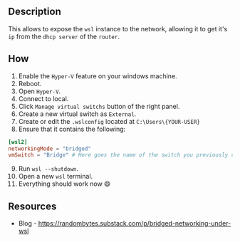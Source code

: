 ## Description

This allows to expose the `wsl` instance to the network, allowing it to get it's `ip` from the `dhcp server` of the `router`.

## How 

1. Enable the `Hyper-V` feature on your windows machine.
2. Reboot.
3. Open `Hyper-V`.
4. Connect to local.
5. Click  `Manage virtual switchs` button of the right panel.
6. Create a new virtual switch as `External`. 
7. Create or edit the `.wslconfig` located at `C:\Users\{YOUR-USER}`
8. Ensure that it contains the following:
```toml
[wsl2]
networkingMode = "bridged"
vmSwitch = "Bridge" # Here goes the name of the switch you previously created
```
9. Run `wsl --shutdown`.
10. Open a new `wsl` terminal.
11. Everything should work now 😄

## Resources

- Blog - https://randombytes.substack.com/p/bridged-networking-under-wsl

